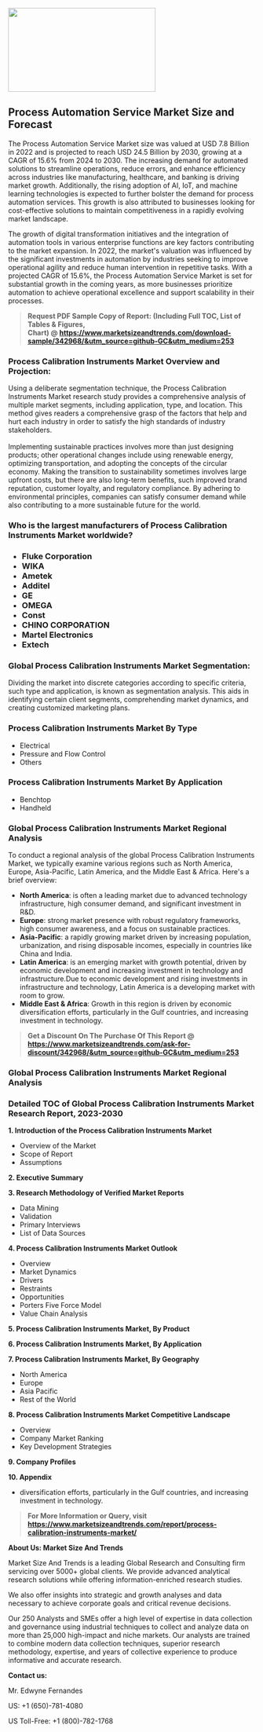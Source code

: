 <p><img class="alignnone size-medium wp-image-20088" src="https://ffe5etoiles.com/wp-content/uploads/2024/12/MST1-300x171.png" alt="" width="300" height="171" /></p><h2>Process Automation Service Market Size and Forecast</h2><p>The Process Automation Service Market size was valued at USD 7.8 Billion in 2022 and is projected to reach USD 24.5 Billion by 2030, growing at a CAGR of 15.6% from 2024 to 2030. The increasing demand for automated solutions to streamline operations, reduce errors, and enhance efficiency across industries like manufacturing, healthcare, and banking is driving market growth. Additionally, the rising adoption of AI, IoT, and machine learning technologies is expected to further bolster the demand for process automation services. This growth is also attributed to businesses looking for cost-effective solutions to maintain competitiveness in a rapidly evolving market landscape.</p><p>The growth of digital transformation initiatives and the integration of automation tools in various enterprise functions are key factors contributing to the market expansion. In 2022, the market's valuation was influenced by the significant investments in automation by industries seeking to improve operational agility and reduce human intervention in repetitive tasks. With a projected CAGR of 15.6%, the Process Automation Service Market is set for substantial growth in the coming years, as more businesses prioritize automation to achieve operational excellence and support scalability in their processes.</p></p><blockquote id="" class=""><strong>Request PDF Sample Copy of Report: (Including Full TOC, List of Tables &amp; Figures, Chart)&nbsp;@&nbsp;<strong><a href="https://www.marketsizeandtrends.com/download-sample/342968/&utm_source=github-GC&utm_medium=253" target="_blank">https://www.marketsizeandtrends.com/download-sample/342968/&utm_source=github-GC&utm_medium=253</a></strong></strong></blockquote><h3 id="" class="">Process Calibration Instruments Market&nbsp;Overview and Projection:</h3><p id="" class="">Using a deliberate segmentation technique, the Process Calibration Instruments Market research study provides a comprehensive analysis of multiple market segments, including application, type, and location. This method gives readers a comprehensive grasp of the factors that help and hurt each industry in order to satisfy the high standards of industry stakeholders. <br /> <br />Implementing sustainable practices involves more than just designing products; other operational changes include using renewable energy, optimizing transportation, and adopting the concepts of the circular economy. Making the transition to sustainability sometimes involves large upfront costs, but there are also long-term benefits, such improved brand reputation, customer loyalty, and regulatory compliance. By adhering to environmental principles, companies can satisfy consumer demand while also contributing to a more sustainable future for the world.</p><h3 id="" class="">Who is the largest manufacturers of&nbsp;Process Calibration Instruments Market worldwide?</h3><h3 class=""><p><ul><li>Fluke Corporation </li><li> WIKA </li><li> Ametek </li><li> Additel </li><li> GE </li><li> OMEGA </li><li> Const </li><li> CHINO CORPORATION </li><li> Martel Electronics </li><li> Extech</li></ul></p></h3><h3 id="" class="">Global&nbsp;Process Calibration Instruments Market Segmentation:</h3><p id="" class="">Dividing the market into discrete categories according to specific criteria, such type and application, is known as segmentation analysis. This aids in identifying certain client segments, comprehending market dynamics, and creating customized marketing plans.</p><h3 id="" class="">Process Calibration Instruments Market&nbsp;By Type</h3><p><p><ul><li>Electrical</li><li> Pressure and Flow Control</li><li> Others</p></li></ul></p></p><h3 id="" class="">Process Calibration Instruments Market&nbsp;By Application</h3><p class=""><p><ul><li>Benchtop</li><li> Handheld</li></ul></p></p><h3 id="" class="">Global Process Calibration Instruments Market Regional Analysis</h3><p id="" class="">To conduct a regional analysis of the global Process Calibration Instruments Market, we typically examine various regions such as North America, Europe, Asia-Pacific, Latin America, and the Middle East &amp; Africa. Here's a brief overview:</p><ul><li><strong>North America</strong>: is often a leading market due to advanced technology infrastructure, high consumer demand, and significant investment in R&amp;D.</li><li><strong>Europe</strong>: strong market presence with robust regulatory frameworks, high consumer awareness, and a focus on sustainable practices.</li><li><strong>Asia-Pacific</strong>: a rapidly growing market driven by increasing population, urbanization, and rising disposable incomes, especially in countries like China and India.</li><li><strong>Latin America</strong>: is an emerging market with growth potential, driven by economic development and increasing investment in technology and infrastructure.Due to economic development and rising investments in infrastructure and technology, Latin America is a developing market with room to grow.</li><li><strong>Middle East &amp; Africa</strong>: Growth in this region is driven by economic diversification efforts, particularly in the Gulf countries, and increasing investment in technology.</li></ul><blockquote id="" class=""><strong>Get a Discount On The Purchase Of This Report @ <strong><a href="https://www.marketsizeandtrends.com/ask-for-discount/342968/&utm_source=github-GC&utm_medium=253" target="_blank">https://www.marketsizeandtrends.com/ask-for-discount/342968/&utm_source=github-GC&utm_medium=253</a></strong></strong></blockquote><h3 id="" class="">Global Process Calibration Instruments Market Regional Analysis</h3><h3 id="" class="">Detailed TOC of Global Process Calibration Instruments Market Research Report, 2023-2030</h3><p id="" class=""><strong>1. Introduction of the Process Calibration Instruments Market</strong></p><ul><li>Overview of the Market</li><li>Scope of Report</li><li>Assumptions</li></ul><p id="" class=""><strong>2. Executive Summary</strong></p><p id="" class=""><strong>3. Research Methodology of Verified Market Reports</strong></p><ul><li>Data Mining</li><li>Validation</li><li>Primary Interviews</li><li>List of Data Sources</li></ul><p id="" class=""><strong>4. Process Calibration Instruments Market Outlook</strong></p><ul><li>Overview</li><li>Market Dynamics</li><li>Drivers</li><li>Restraints</li><li>Opportunities</li><li>Porters Five Force Model</li><li>Value Chain Analysis</li></ul><p id="" class=""><strong>5. Process Calibration Instruments Market, By Product</strong></p><p id="" class=""><strong>6. Process Calibration Instruments Market, By Application</strong></p><p id="" class=""><strong>7. Process Calibration Instruments Market, By Geography</strong></p><ul><li>North America</li><li>Europe</li><li>Asia Pacific</li><li>Rest of the World</li></ul><p id="" class=""><strong>8. Process Calibration Instruments Market Competitive Landscape</strong></p><ul><li>Overview</li><li>Company Market Ranking</li><li>Key Development Strategies</li></ul><p id="" class=""><strong>9. Company Profiles</strong></p><p id="" class=""><strong>10. Appendix</strong></p><ul><li>diversification efforts, particularly in the Gulf countries, and increasing investment in technology.</li></ul><blockquote id="" class=""><strong>For More Information or Query, visit <strong><strong><a href="https://www.marketsizeandtrends.com/report/process-calibration-instruments-market/" target="_blank">https://www.marketsizeandtrends.com/report/process-calibration-instruments-market/</a></strong></strong></strong></blockquote><p id="" class=""><strong>About Us: Market Size And Trends</strong></p><p id="" class="">Market Size And Trends is a leading Global Research and Consulting firm servicing over 5000+ global clients. We provide advanced analytical research solutions while offering information-enriched research studies.</p><p id="" class="">We also offer insights into strategic and growth analyses and data necessary to achieve corporate goals and critical revenue decisions.</p><p id="" class="">Our 250 Analysts and SMEs offer a high level of expertise in data collection and governance using industrial techniques to collect and analyze data on more than 25,000 high-impact and niche markets. Our analysts are trained to combine modern data collection techniques, superior research methodology, expertise, and years of collective experience to produce informative and accurate research.</p><p id="" class=""><strong>Contact us:</strong></p><p id="" class="">Mr. Edwyne Fernandes</p><p id="" class="">US: +1 (650)-781-4080</p><p id="" class="">US Toll-Free: +1 (800)-782-1768</p>
